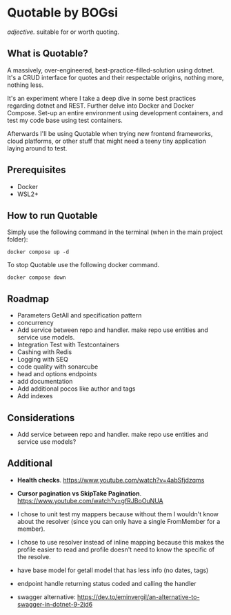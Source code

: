 # Quotable by BOGsi

_adjective._ 
	suitable for or worth quoting.


## What is Quotable?

A massively, over-engineered, best-practice-filled-solution using dotnet. It's a CRUD interface for quotes and their respectable origins, nothing more, nothing less. 

It's an experiment where I take a deep dive in some best practices regarding dotnet and REST. Further delve into Docker and Docker Compose. Set-up an entire environment using development containers, and test my code base using test containers. 

Afterwards I'll be using Quotable when trying new frontend frameworks, cloud platforms, or other stuff that might need a teeny tiny application laying around to test. 


## Prerequisites

* Docker
* WSL2+


## How to run Quotable

Simply use the following command in the terminal (when in the main project folder):

```
docker compose up -d
```


To stop Quotable use the following docker command.

```
docker compose down
```


## Roadmap

* Parameters GetAll and specification pattern 
* concurrency 
* Add service between repo and handler. make repo use entities and service use models.
* Integration Test with Testcontainers
* Cashing with Redis
* Logging with SEQ
* code quality with sonarcube
* head and options endpoints 
* add documentation
* Add additional pocos like author and tags
* Add indexes 



## Considerations

* Add service between repo and handler. make repo use entities and service use models?



## Additional

* **Health checks**. https://www.youtube.com/watch?v=4abSfjdzqms
* **Cursor pagination vs SkipTake Pagination**. https://www.youtube.com/watch?v=gfRJBoOuNUA
* I chose to unit test my mappers because without them I wouldn't know about the resolver (since you can only have a single FromMember for a member).
* I chose to use resolver instead of inline mapping because this makes the profile easier to read and profile doesn't need to know the specific of the resolve. 

* have base model for getall model that has less info (no dates, tags)
* endpoint handle returning status coded and calling the handler


* swagger alternative: https://dev.to/eminvergil/an-alternative-to-swagger-in-dotnet-9-2jd6